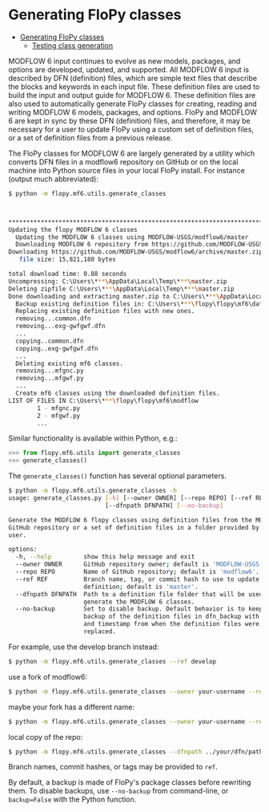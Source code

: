 # Generating FloPy classes

<!-- START doctoc generated TOC please keep comment here to allow auto update -->
<!-- DON'T EDIT THIS SECTION, INSTEAD RE-RUN doctoc TO UPDATE -->

- [Generating FloPy classes](#generating-flopy-classes)
  - [Testing class generation](#testing-class-generation)

<!-- END doctoc generated TOC please keep comment here to allow auto update -->

MODFLOW 6 input continues to evolve as new models, packages, and options are developed, updated, and supported. All MODFLOW 6 input is described by DFN (definition) files, which are simple text files that describe the blocks and keywords in each input file. These definition files are used to build the input and output guide for MODFLOW 6. These definition files are also used to automatically generate FloPy classes for creating, reading and writing MODFLOW 6 models, packages, and options.  FloPy and MODFLOW 6 are kept in sync by these DFN (definition) files, and therefore, it may be necessary for a user to update FloPy using a custom set of definition files, or a set of definition files from a previous release.

The FloPy classes for MODFLOW 6 are largely generated by a utility which converts DFN files in a modflow6 repository on GitHub or on the local machine into Python source files in your local FloPy install. For instance (output much abbreviated):

```bash
$ python -m flopy.mf6.utils.generate_classes



************************************************************************
Updating the flopy MODFLOW 6 classes
  Updating the MODFLOW 6 classes using MODFLOW-USGS/modflow6/master
  Downloading MODFLOW 6 repository from https://github.com/MODFLOW-USGS/modflow6/archive/master.zip
Downloading https://github.com/MODFLOW-USGS/modflow6/archive/master.zip
   file size: 15,821,180 bytes

total download time: 0.88 seconds
Uncompressing: C:\Users\***\AppData\Local\Temp\***\master.zip
Deleting zipfile C:\Users\***\AppData\Local\Temp\***\master.zip
Done downloading and extracting master.zip to C:\Users\***\AppData\Local\Temp\***
  Backup existing definition files in: C:\Users\***\flopy\flopy\mf6\data\dfn
  Replacing existing definition files with new ones.
  removing...common.dfn    
  removing...exg-gwfgwf.dfn
  ...
  copying..common.dfn
  copying..exg-gwfgwf.dfn
  ...
  Deleting existing mf6 classes.
  removing...mfgnc.py
  removing...mfgwf.py
  ...
  Create mf6 classes using the downloaded definition files.
LIST OF FILES IN C:\Users\***\flopy\flopy\mf6\modflow
        1 - mfgnc.py
        2 - mfgwf.py
        ...
```
Similar functionality is available within Python, e.g.:
```python
>>> from flopy.mf6.utils import generate_classes
>>> generate_classes()
```

The `generate_classes()` function has several optional parameters.

```bash
$ python -m flopy.mf6.utils.generate_classes -h
usage: generate_classes.py [-h] [--owner OWNER] [--repo REPO] [--ref REF]
                           [--dfnpath DFNPATH] [--no-backup]

Generate the MODFLOW 6 flopy classes using definition files from the MODFLOW 6
GitHub repository or a set of definition files in a folder provided by the
user.

options:
  -h, --help         show this help message and exit
  --owner OWNER      GitHub repository owner; default is 'MODFLOW-USGS'.
  --repo REPO        Name of GitHub repository; default is 'modflow6'.
  --ref REF          Branch name, tag, or commit hash to use to update the
                     definition; default is 'master'.
  --dfnpath DFNPATH  Path to a definition file folder that will be used to
                     generate the MODFLOW 6 classes.
  --no-backup        Set to disable backup. Default behavior is to keep a
                     backup of the definition files in dfn_backup with a date
                     and timestamp from when the definition files were
                     replaced.
```

For example, use the develop branch instead:
```bash
$ python -m flopy.mf6.utils.generate_classes --ref develop
```
use a fork of modflow6:
```bash
$ python -m flopy.mf6.utils.generate_classes --owner your-username --ref your-branch
```
maybe your fork has a different name:
```bash
$ python -m flopy.mf6.utils.generate_classes --owner your-username --repo your-modflow6 --ref your-branch
```
local copy of the repo:
```bash
$ python -m flopy.mf6.utils.generate_classes --dfnpath ../your/dfn/path
```

Branch names, commit hashes, or tags may be provided to `ref`.

By default, a backup is made of FloPy's package classes before rewriting them. To disable backups, use `--no-backup` from command-line, or `backup=False` with the Python function.

